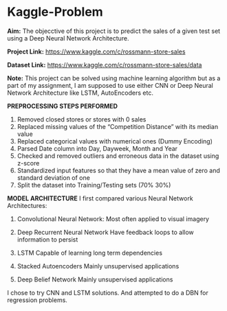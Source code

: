 # Kaggle-Problem

**Aim:** The objecctive of this project is to predict the sales of a given test set using a Deep Neural Network Architecture.


**Project Link:** https://www.kaggle.com/c/rossmann-store-sales


**Dataset Link:** https://www.kaggle.com/c/rossmann-store-sales/data

**Note:** This project can be solved using machine learning algorithm but as a part of my assignment, I am supposed to use either CNN or Deep Neural Network Architecture like LSTM, AutoEncoders etc.


**PREPROCESSING STEPS PERFORMED**
1. Removed closed stores or stores with 0 sales
2. Replaced missing values of the “Competition Distance” with its median value
3. Replaced categorical values with numerical ones (Dummy Encoding)
4. Parsed Date column into Day, Dayweek, Month and Year
5. Checked and removed outliers and erroneous data in the dataset using z-score
6. Standardized input features so that they have a mean value of zero and standard deviation of one
7. Split the dataset into Training/Testing sets (70%  30%)

**MODEL ARCHITECTURE**
I first compared various Neural Network Architectures:
1. Convolutional Neural Network:
Most often applied to visual imagery

2. Deep Recurrent Neural Network
Have feedback loops to allow information to persist

3. LSTM
Capable of learning long term dependencies

4. Stacked Autoencoders
Mainly unsupervised applications

5. Deep Belief Network
Mainly unsupervised applications


I chose to try CNN and LSTM solutions. And attempted to do a DBN for regression problems.


